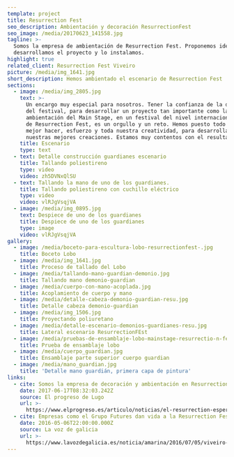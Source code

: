 ```yaml
---
template: project
title: Resurrection Fest
seo_description: Ambientación y decoración ResurrectionFest
seo_image: /media/20170623_141558.jpg
tagline: >-
  Somos la empresa de ambientación de Resurrection Fest. Proponemos ideas,
  desarrollamos el proyecto y lo instalamos.
highlight: true
related_client: Resurrection Fest Viveiro
picture: /media/img_1641.jpg
short_description: Hemos ambientado el escenario de Resurrection Fest
sections:
  - image: /media/img_2805.jpg
    text: >-
      Un encargo muy especial para nosotros. Tener la confianza de la dirección
      del festival, para desarrollar un proyecto tan importante como la
      ambientación del Main Stage, en un festival del nivel internacional como
      de Resurrection Fest, es un orgullo y un reto. Hemos puesto todo nuestro
      mejor hacer, esfuerzo y toda nuestra creatividad, para desarrollar una de
      nuestras mejores creaciones. Estamos muy contentos con el resultado.
    title: Escenario
    type: text
  - text: Detalle construcción guardianes escenario
    title: Tallando poliestireno
    type: video
    video: zh5DVNxQlSU
  - text: Tallando la mano de uno de los guardianes.
    title: Tallando poliestireno con cuchillo eléctrico
    type: video
    video: vlRJgVsqjVA
  - image: /media/img_0895.jpg
    text: Despiece de uno de los guardianes
    title: Despiece de uno de los guardianes
    type: image
    video: vlRJgVsqjVA
gallery:
  - image: /media/boceto-para-escultura-lobo-resurrectionfest-.jpg
    title: Boceto Lobo
  - image: /media/img_1641.jpg
    title: Proceso de tallado del Lobo
  - image: /media/tallando-mano-guardian-demonio.jpg
    title: Tallando mano demonio-guardian
  - image: /media/cuerpo-con-mano-acoplada.jpg
    title: Acoplamiento de cuerpo y mano
  - image: /media/detalle-cabeza-demonio-guardian-resu.jpg
    title: Detalle cabeza demonio-guardian
  - image: /media/img_1506.jpg
    title: Proyectando poliuretano
  - image: /media/detalle-escenario-demonios-guardianes-resu.jpg
    title: Lateral escenario ResurrectionFEst
  - image: /media/pruebas-de-ensamblaje-lobo-mainstage-resurrectio-n-fest-.jpg
    title: Prueba de ensamblaje lobo
  - image: /media/cuerpo_guardian.jpg
    title: Ensamblaje parte superior cuerpo guardian
  - image: /media/mano_guardian.jpg
    title: 'Detalle mano guardián, primera capa de pintura'
links:
  - cite: Somos la empresa de decoración y ambientación en Resurrection Fest
    date: 2017-06-17T08:32:03.242Z
    source: El progreso de Lugo
    url: >-
      https://www.elprogreso.es/articulo/noticias/el-resurrection-espera-un-millon-de-euros-mas-de-negocio-en-esta-duodecima-edicion/20170617000000408223.html
  - cite: Empresas como el Grupo Futures dan vida a la Resurrection Fest City
    date: 2016-05-06T22:00:00.000Z
    source: La voz de galicia
    url: >-
      https://www.lavozdegalicia.es/noticia/amarina/2016/07/05/viveiro-territorio-resu/0003_201607X5C2991.htm
---
```

